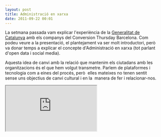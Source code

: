 ```yaml
---
layout: post
title: Administració en xarxa
date: 2011-09-22 00:01
---
```

La setmana passada vam explicar l'experiència de la <a href="http://sergixaudiera.com/2010/la-generalitat-a-les-xarxes-socials/">Generalitat de Catalunya</a> amb els companys del Conversion Thursday Barcelona. Com podeu veure a la presentació, el plantejament va ser molt introductori, però va donar temps a explicar el concepte d'Administració en xarxa (tot parlant d'open data i social media).

Aquesta idea de canvi amb la relació que mantenim els ciutadans amb les organitzacions és el que hem volgut transmetre. Parlem de plataformes i tecnologia com a eines del procés, però  elles mateixes no tenen sentit sense uns objectius de canvi cultural i en la  manera de fer i relacionar-nos.

<div id="__ss_9188295">  <iframe src="http://www.slideshare.net/slideshow/embed_code/9188295"></iframe> 
</div>
